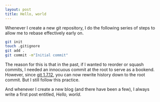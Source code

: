 ```yaml
---
layout: post
title: Hello, world
---
```


Whenever I create a new git repository, I do the following series of steps to allow me to rebase effectively early on.

```sh
git init
touch .gitignore
git add .
git commit -m"Initial commit"
```

The reason for this is that in the past, if I wanted to reorder or squash commits, I needed an innocuous commit at the root to serve as a bookend. However, since [git 1.7.12](https://github.com/git/git/blob/master/Documentation/RelNotes/1.7.12.txt#L59), you can now rewrite history down to the root commit.  But I still follow this practice.

And whenever I create a new blog (and there have been a few), I always write a first post entitled, *Hello, world*.
